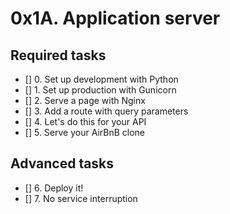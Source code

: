 # 0x1A. Application server
## Required tasks
- [] 0. Set up development with Python
- [] 1. Set up production with Gunicorn
- [] 2. Serve a page with Nginx
- [] 3. Add a route with query parameters
- [] 4. Let's do this for your API
- [] 5. Serve your AirBnB clone
## Advanced tasks
- [] 6. Deploy it!
- [] 7. No service interruption
